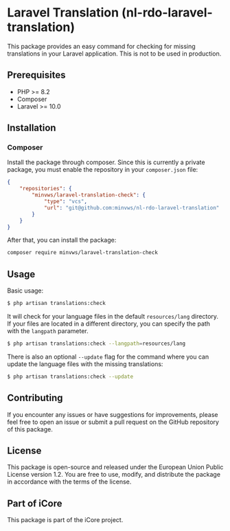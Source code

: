 # Laravel Translation (nl-rdo-laravel-translation)

This package provides an easy command for checking for missing translations in your Laravel application. This is not to be used in production.

## Prerequisites

- PHP >= 8.2
- Composer
- Laravel >= 10.0

## Installation

### Composer

Install the package through composer. Since this is currently a private package, you must
enable the repository in your `composer.json` file:

```json
{
    "repositories": {
        "minvws/laravel-translation-check": {
            "type": "vcs",
            "url": "git@github.com:minvws/nl-rdo-laravel-translation"
        }
    }
}
```

After that, you can install the package:

```bash
composer require minvws/laravel-translation-check
```

## Usage

Basic usage:
```bash
$ php artisan translations:check
```

It will check for your language files in the default `resources/lang` directory. If your files are located in a different
directory, you can specify the path with the `langpath` parameter.
```bash
$ php artisan translations:check --langpath=resources/lang
```

There is also an optional `--update` flag for the command where you can update the language files with the missing 
translations:
```bash
$ php artisan translations:check --update
```

## Contributing
If you encounter any issues or have suggestions for improvements, please feel free to open an issue or submit a pull request on the GitHub repository of this package.

## License
This package is open-source and released under the European Union Public License version 1.2. You are free to use, modify, and distribute the package in accordance with the terms of the license.

## Part of iCore
This package is part of the iCore project.
